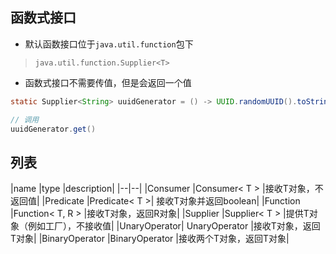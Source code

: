 ## 函数式接口

* 默认函数接口位于`java.util.function`包下

> `java.util.function.Supplier<T>`
* 函数式接口不需要传值，但是会返回一个值

```java
static Supplier<String> uuidGenerator = () -> UUID.randomUUID().toString().replaceAll("-","");

// 调用
uuidGenerator.get()

```

## 列表


|name	|type	|description|
|--|--|
|Consumer	|Consumer< T >	|接收T对象，不返回值|
|Predicate	|Predicate< T >|	接收T对象并返回boolean|
|Function	|Function< T, R >	|接收T对象，返回R对象|
|Supplier	|Supplier< T >	|提供T对象（例如工厂），不接收值|
|UnaryOperator|	UnaryOperator	|接收T对象，返回T对象|
|BinaryOperator	|BinaryOperator	|接收两个T对象，返回T对象|
